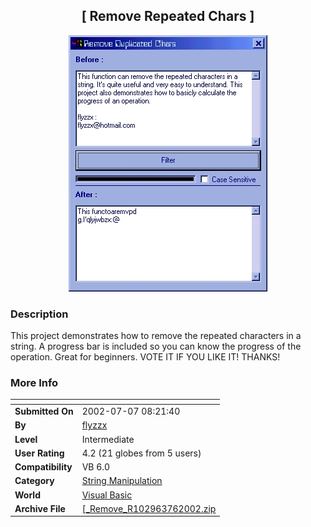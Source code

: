 ﻿<div align="center">

## \[ Remove Repeated Chars \]

<img src="PIC2002762026555359.jpg">
</div>

### Description

This project demonstrates how to remove the repeated characters in a string. A progress bar is included so you can know the progress of the operation. Great for beginners. VOTE IT IF YOU LIKE IT! THANKS!
 
### More Info
 


<span>             |<span>
---                |---
**Submitted On**   |2002-07-07 08:21:40
**By**             |[flyzzx](https://github.com/Planet-Source-Code/PSCIndex/blob/master/ByAuthor/flyzzx.md)
**Level**          |Intermediate
**User Rating**    |4.2 (21 globes from 5 users)
**Compatibility**  |VB 6\.0
**Category**       |[String Manipulation](https://github.com/Planet-Source-Code/PSCIndex/blob/master/ByCategory/string-manipulation__1-5.md)
**World**          |[Visual Basic](https://github.com/Planet-Source-Code/PSCIndex/blob/master/ByWorld/visual-basic.md)
**Archive File**   |[\[\_Remove\_R102963762002\.zip](https://github.com/Planet-Source-Code/flyzzx-remove-repeated-chars__1-36665/archive/master.zip)








